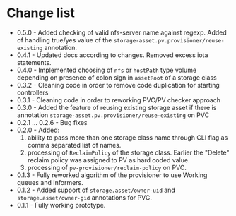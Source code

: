 # Change list
* 0.5.0 - Added checking of valid nfs-server name against regexp. Added of handling true/yes value of the `storage-asset.pv.provisioner/reuse-existing` annotation.
* 0.4.1 - Updated docs according to changes. Removed excess iota statements.
* 0.4.0 - Implemented choosing of `nfs` or `hostPath` type volume depending on presence of colon sign in `assetRoot` of a storage class
* 0.3.2 - Cleaning code in order to remove code duplication for starting controllers
* 0.3.1 - Cleaning code in order to reworking PVC/PV checker approach
* 0.3.0 - Added the feature of reusing existing storage asset if there is annotation `storage-asset.pv.provisioner/reuse-existing` on PVC
* 0.2.1 ... 0.2.6 - Bug fixes
* 0.2.0 - Added:
  1. ability to pass more than one storage class name through CLI flag as comma separated list of names.
  2. processing of `ReclaimPolicy` of the storage class. Earlier the "Delete" reclaim policy was assigned to PV as hard coded value.
  2. processing of `pv-provisioner/reclaim-policy` on PVC.
* 0.1.3 - Fully reworked algorithm of the provisioner to use Working queues and Informers.
* 0.1.2 - Added support of `storage.asset/owner-uid` and `storage.asset/owner-gid` annotations for PVC.
* 0.1.1 - Fully working prototype.
